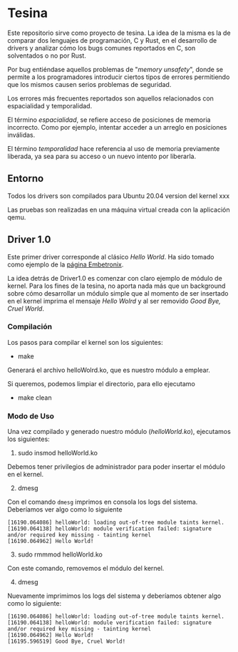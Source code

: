 # Tesina

Este repositorio sirve como proyecto de tesina. La idea de la misma es la de comparar dos lenguajes de programación, C y Rust, en el desarrollo de drivers y analizar cómo los bugs comunes reportados en C, son solventados o no por Rust.

Por bug entiéndase aquellos problemas de "*memory unsafety*", donde se permite a los programadores introducir ciertos tipos de errores permitiendo que los mismos causen serios problemas de seguridad. 

Los errores más frecuentes reportados son aquellos relacionados con espacialidad y temporalidad.

El término *espacialidad*, se refiere acceso de posiciones de memoria incorrecto. Como por ejemplo, intentar acceder a un arreglo en posiciones inválidas.

El término *temporalidad* hace referencia al uso de memoria previamente liberada, ya sea para su acceso o un nuevo intento por liberarla.

## Entorno

Todos los drivers son compilados para Ubuntu 20.04 version del kernel xxx

Las pruebas son realizadas en una máquina virtual creada con la aplicación qemu.

## Driver 1.0

Este primer driver corresponde al clásico *Hello World*. Ha sido tomado como ejemplo de la [página Embetronix](https://embetronicx.com/tutorials/linux/device-drivers/linux-device-driver-tutorial-part-2-first-device-driver/). 

La idea detrás de Driver1.0 es comenzar con claro ejemplo de módulo de kernel. Para los fines de la tesina, no aporta nada más que un background sobre cómo desarrollar un módulo simple que al momento de ser insertado en el kernel imprima el mensaje *Hello Wolrd* y al ser removido *Good Bye, Cruel World*.

### Compilación

Los pasos para compilar el kernel son los siguientes:

- make

Generará el archivo helloWolrd.ko, que es nuestro módulo a emplear.

Si queremos, podemos limpiar el directorio, para ello ejecutamo 

- make clean

### Modo de Uso

Una vez compilado y generado nuestro módulo (*helloWorld.ko*), ejecutamos los siguientes:

1. sudo insmod helloWorld.ko

Debemos tener privilegios de administrador para poder insertar el módulo en el kernel.

2. dmesg

Con el comando `dmesg` imprimos en consola los logs del sistema. Deberíamos ver algo como lo siguiente

```
[16190.064086] helloWorld: loading out-of-tree module taints kernel.
[16190.064138] helloWorld: module verification failed: signature and/or required key missing - tainting kernel
[16190.064962] Hello World!
```

3. sudo rmmmod helloWorld.ko

Con este comando, removemos el módulo del kernel.

4. dmesg

Nuevamente imprimimos los logs del sistema y deberíamos obtener algo como lo siguiente:

```
[16190.064086] helloWorld: loading out-of-tree module taints kernel.
[16190.064138] helloWorld: module verification failed: signature and/or required key missing - tainting kernel
[16190.064962] Hello World!
[16195.596519] Good Bye, Cruel World!
```
